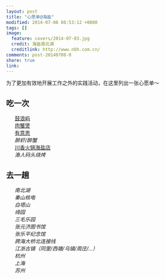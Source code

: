 ```yaml
---
layout: post
title: "心愿单@海盐"
modified: 2014-07-08 08:53:12 +0800
tags: []
image:
  feature: covers/2014-07-03.jpg
  credit: 海盐南北湖
  creditlink: http://www.nbh.com.cn/
comments: post-20140708-0
share: true
link: 
---
```


<style type="text/css"><!--
  li { list-style-type:none; }
--></style>

为了更加有效地开展工作之外的实践活动，在这里列出一张心愿单～

## 吃一次
- <a class="fa fa-square-o" target="_blank" href="http://ditu.baidu.com/detail?qt=ninf&uid=c111006bafff2c9a3a04b1eb&wd=&b=%2813463896.09,3549233.51;13464403.59,3549469.01%29&&detail=cater"> 鼓浪屿</a>
- <a class="fa fa-check-square-o" target="_blank" href="http://www.dianping.com/shop/10612981"> 肉蟹煲</a>
- <a class="fa fa-check-square-o" target="_blank" href="http://www.dianping.com/shop/9838117"> 有意思</a>
- <i class="fa fa-square-o" target="_blank" href="#"> 醉虾/醉蟹</i>
- <a class="fa fa-check-square-o" target="_blank" href="http://ditu.baidu.com/detail?qt=ninf&uid=cd9d05dd82aa71af85420ec6&wd=&b=%2813463488.09,3549636.01;13463995.59,3549871.51%29&&detail=cater"> 川香火锅海盐店</a>
- <i class="fa fa-check-square-o" target="_blank" href="#"> 渔人码头烧烤</i>

## 去一趟

- <i class="fa fa-check-square-o"> 南北湖</i>
- <i class="fa fa-square-o"> 秦山核电</i>
- <i class="fa fa-square-o"> 白塔山</i>
- <i class="fa fa-minus-square"> 绮园</i>
- <i class="fa fa-square-o"> 三毛乐园</i>
- <i class="fa fa-check-square-o"> 张元济图书馆</i>
- <i class="fa fa-check-square-o"> 张乐平纪念馆</i>
- <i class="fa fa-square-o"> 跨海大桥北连接线</i>
- <i class="fa fa-check-square-o"> 江浙古镇（同里/西塘/乌镇/周庄/...）</i>
- <i class="fa fa-check-square-o"> 杭州</i>
- <i class="fa fa-square-o"> 上海</i>
- <i class="fa fa-square-o"> 苏州</i>

